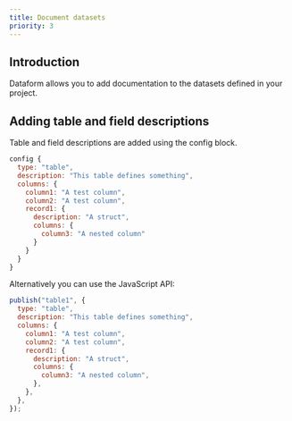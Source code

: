 ```yaml
---
title: Document datasets
priority: 3
---
```


## Introduction

Dataform allows you to add documentation to the datasets defined in your project.

## Adding table and field descriptions

Table and field descriptions are added using the config block.

```js
config {
  type: "table",
  description: "This table defines something",
  columns: {
    column1: "A test column",
    column2: "A test column",
    record1: {
      description: "A struct",
      columns: {
        column3: "A nested column"
      }
    }
  }
}

```

Alternatively you can use the JavaScript API:

```js
publish("table1", {
  type: "table",
  description: "This table defines something",
  columns: {
    column1: "A test column",
    column2: "A test column",
    record1: {
      description: "A struct",
      columns: {
        column3: "A nested column",
      },
    },
  },
});
```
